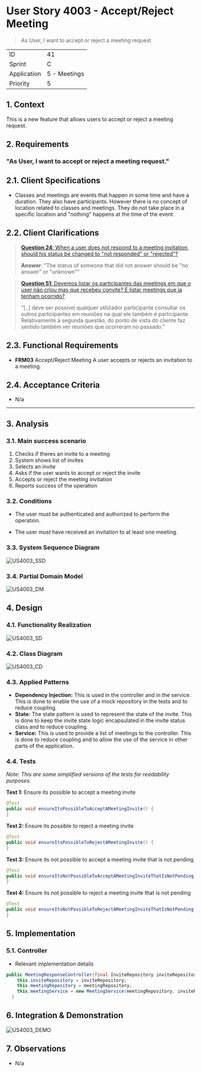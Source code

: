 # User Story 4003 - Accept/Reject Meeting

> As User, I want to accept or reject a meeting request

|             |              |
| ----------- | ------------ |
| ID          | 41           |
| Sprint      | C            |
| Application | 5 - Meetings |
| Priority    | 5            |

## 1. Context

This is a new feature that allows users to accept or reject a meeting request.

## 2. Requirements

### "As User, I want to accept or reject a meeting request."

## 2.1. Client Specifications

- Classes and meetings are events that happen in some time and have a duration. They also have participants. However there is no concept of location related to classes and meetings. They do not take place in a specific location and "nothing" happens at the time of the event.

## 2.2. Client Clarifications

> [**Question 24**: When a user does not respond to a meeting invitation, should his status be changed to "not responded" or "rejected"?](https://moodle.isep.ipp.pt/mod/forum/discuss.php?d=22080)
>
> **Answer**: "The status of someone that did not answer should be "no answer" or "unknown""

> [**Question 51**: Devemos listar os participantes das meetings em que o user não criou mas que recebeu convite? E listar meetings que ja tenham ocorrido?](https://moodle.isep.ipp.pt/mod/forum/discuss.php?d=23327)
>
> "[..] deve ser possível qualquer utilizador participante consultar os outros participantes em reuniões na qual ele também é participante. Relativamente à segunda questão, do ponto de vista do cliente faz sentido também ver reuniões que ocorreram no passado."

## 2.3. Functional Requirements

- **FRM03** Accept/Reject Meeting A user accepts or rejects an invitation to a meeting.

## 2.4. Acceptance Criteria

- N/a

---

## 3. Analysis

### 3.1. Main success scenario

1. Checks if theres an invite to a meeting
2. System shows list of invites
3. Selects an invite
4. Asks if the user wants to accept or reject the invite
5. Accepts or reject the meeting invitation
6. Reports success of the operation

### 3.2. Conditions

- The user must be authenticated and authorized to perform the operation.

- The user must have received an invitation to at least one meeting.

### 3.3. System Sequence Diagram

![US4003_SSD](out/US4003_SSD.svg)

### 3.4. Partial Domain Model

![US4003_DM](out/US4003_DM.svg)

## 4. Design

### 4.1. Functionality Realization

![US4003_SD](out/US4003_SD.svg)

### 4.2. Class Diagram

![US4003_CD](out/US4003_CD.svg)

### 4.3. Applied Patterns

- **Dependency Injection:** This is used in the controller and in the service. This is done to enable the use of a mock repository in the tests and to reduce coupling.
- **State:** The state pattern is used to represent the state of the invite. This is done to keep the invite state logic encapsulated in the invite status class and to reduce coupling.
- **Service:** This is used to provide a list of meetings to the controller. This is done to reduce coupling and to allow the use of the service in other parts of the application.

### 4.4. Tests

_Note: This are some simplified versions of the tests for readability purposes._

**Test 1:** Ensure its possible to accept a meeting invite

```java
@Test
public void ensureItsPossibleToAcceptAMeetingInvite() {
}
```

**Test 2:** Ensure its possible to reject a meeting invite

```java
@Test
public void ensureItsPossibleToRejectAMeetingInvite() {
}
```

**Test 3:** Ensure its not possible to accept a meeting invite that is not pending

```java
@Test
public void ensureItsNotPossibleToAcceptAMeetingInviteThatIsNotPending() {
}
```

**Test 4:** Ensure its not possible to reject a meeting invite that is not pending

```java
@Test
public void ensureItsNotPossibleToRejectAMeetingInviteThatIsNotPending() {
}
```

## 5. Implementation

### 5.1. Controller

- Relevant implementation details

```java
public MeetingResponseController(final InviteRepository inviteRepository, final MeetingRepository meetingRepository) {
    this.inviteRepository = inviteRepository;
    this.meetingRepository = meetingRepository;
    this.meetingService = new MeetingService(meetingRepository, inviteRepository);
  }
```

## 6. Integration & Demonstration

![US4003_DEMO](assets/US4003_DEMO.png)

## 7. Observations

- N/a
